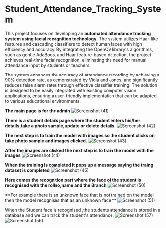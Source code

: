 # Student_Attendance_Tracking_System
This project focuses on developing an **automated attendance tracking system using facial recognition technology**. The system utilizes Haar-like features and cascading classifiers to detect human faces with high efficiency and accuracy. By integrating the OpenCV library's algorithms, such as gentle AdaBoost and Haar feature-based detection, the project achieves real-time facial recognition, eliminating the need for manual attendance input by students or teachers.

The system enhances the accuracy of attendance recording by achieving a 90% detection rate, as demonstrated by Viola and Jones, and significantly reduces false alarm rates through effective classifier training. The solution is designed to be easily integrated with existing computer vision applications, ensuring a user-friendly implementation that can be adapted to various educational environments.

**The main page is for the admin**
![Screenshot (41)](https://github.com/user-attachments/assets/50215325-b010-458e-9a01-69cc116813d9)


**There is a student details page where the student enters his/her details,take a photo sample,update or delete details.**
![Screenshot (42)](https://github.com/user-attachments/assets/756d6f22-1bb9-4aaa-87e1-f02c660026a1)

**The next step is to train the model with images so the student clicks on take photo sample and images clicked.**
![Screenshot (43)](https://github.com/user-attachments/assets/d25ad4e5-daff-4489-8f1a-bc15fa34368f)

**After the images are clicked the next step is to train the model with the images**
![Screenshot (44)](https://github.com/user-attachments/assets/8d6107fc-e5fa-460d-9d57-f2859418ce16)

**When the training is completed it pops up a message saying the traing dataset is completed**
![Screenshot (45)](https://github.com/user-attachments/assets/d5988955-289f-4c98-8883-5086f9626dba)

**Here comes the recognition part where the face of the student is recognised with the rollno,name and the Branch**
![Screenshot (50)](https://github.com/user-attachments/assets/b390162a-8541-4d61-8dc8-ff97d7d2d155)

**For example there is an unknown face that is not trained on the model then the model recognises that as an unknown face
**
![Screenshot (51)](https://github.com/user-attachments/assets/6b61c76b-45e2-4297-a038-30a6cfb38b9e)

When the Student face is recognised ,the students attendance is stored in a database and we can track the student's attendance.
![Screenshot (57)](https://github.com/user-attachments/assets/d4ff846a-24f9-439e-911c-01717ac91bb3)
![Screenshot (56)](https://github.com/user-attachments/assets/4395bd52-84bd-48cb-bf70-3943a9d9d580)











